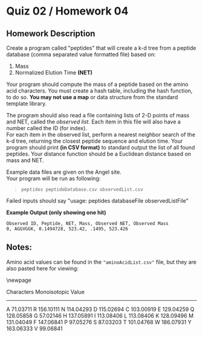 # Quiz 02 / Homework 04

## Homework Description

Create a program called "peptides" that will create a k-d tree from a peptide database (comma separated value formatted file) based on:  

1. Mass
2. Normalized Elution Time **(NET)**  

Your program should compute the mass of a peptide based on the amino acid
characters. You must create a hash table, including the hash function, to do
so. **You may not use a map** or data structure from the standard template
library.

The program should also read a file containing lists of 2-D points of mass and NET, called the *observed list*. Each item in this file will also have a number called the ID (for index).  
For each item in the observed list, perform a nearest neighbor search of the k-d tree, returning the closest peptide sequence and elution time. Your program should print **(in CSV format)** to standard output the list of all found peptides. Your distance function should be a Euclidean distance based on mass and NET.

Example data files are given on the Angel site.  
Your program will be run as following:

>     peptides peptideDatabase.csv observedList.csv

Failed inputs should say "usage: peptides databaseFile observedListFile"


**Example Output (only showing one hit)**

    Observed ID, Peptide, NET, Mass, Observed NET, Observed Mass
    0, AGGVGGK, 0.1494728, 523.42, .1495, 523.426



## Notes:

Amino acid values can be found in the `"aminoAcidList.csv"` file, but they are also pasted here for viewing:

\newpage

Characters   Monoisotopic Value
----------   ------------------
 A           71.03711
 R           156.10111
 N           114.04293
 D           115.02694
 C           103.00919
 E           129.04259
 Q           128.05858
 G           57.02146
 H           137.05891
 I           113.08406
 L           113.08406
 K           128.09496
 M           131.04049
 F           147.06841
 P           97.05276
 S           87.03203
 T           101.04768
 W           186.07931
 Y           163.06333
 V           99.06841 


